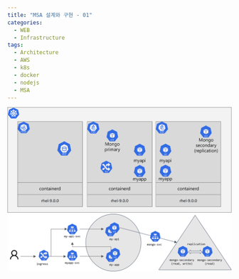 ```yaml
---
title: "MSA 설계와 구현 - 01"
categories: 
  - WEB
  - Infrastructure
tags:
  - Architecture
  - AWS
  - k8s
  - docker
  - nodejs
  - MSA
---
```

<img src="/assets/images/k8s/0513_k8s-archi1.png">  
<img src="/assets/images/k8s/0513_k8s-archi2.png">